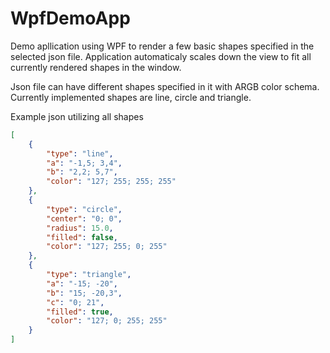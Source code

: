 # WpfDemoApp

Demo apllication using WPF to render a few basic shapes specified in the selected json file.
Application automaticaly scales down the view to fit all currently rendered shapes in the window.

Json file can have different shapes specified in it with ARGB color schema.
Currently implemented shapes are line, circle and triangle.

Example json utilizing all shapes
```json
[ 
	{ 
		"type": "line", 
		"a": "-1,5; 3,4", 
		"b": "2,2; 5,7", 
		"color": "127; 255; 255; 255" 
	}, 
	{ 
		"type": "circle", 
		"center": "0; 0", 
		"radius": 15.0, 
		"filled": false, 
		"color": "127; 255; 0; 255" 
	}, 
	{ 
		"type": "triangle", 
		"a": "-15; -20", 
		"b": "15; -20,3", 
		"c": "0; 21", 
		"filled": true, 
		"color": "127; 0; 255; 255" 
	}
]
```
